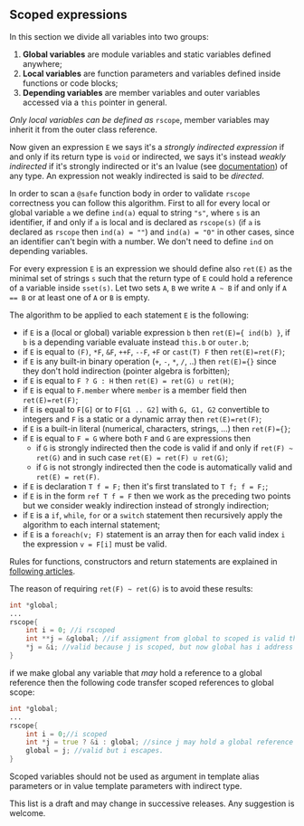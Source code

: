 ## Scoped expressions
In this section we divide all variables into two groups:
1. **Global variables** are module variables and static variables defined anywhere;
2. **Local variables** are function parameters and variables defined inside functions or code blocks;
3. **Depending variables** are member variables and outer variables accessed via a `this` pointer in general.

*Only local variables can be defined as* `rscope`, member variables may inherit it from the outer class reference.

Now given an expression `E` we says it's a *strongly indirected expression* if and only if its return type is `void` or indirected, we says it's instead *weakly indirected* if it's strongly indirected or it's an lvalue (see [documentation](https://dlang.org/spec/expression.html#.define-lvalue)) of any type. An expression not weakly indirected is said to be *directed*.

In order to scan a `@safe` function body in order to validate `rscope` correctness you can follow this algorithm. First to all for every local or global variable `a` we define `ind(a)` equal to string `"s"`, where `s` is an identifier, if and only if `a` is local and is declared as `rscope(s)` (if `a` is declared as `rscope` then `ind(a) = ""`) and `ind(a) = "0"` in other cases, since an identifier can't begin with a number. We don't need to define `ind` on depending variables.

For every expression `E` is an expression we should define also `ret(E)` as the minimal set of strings `s` such that the return type of `E` could hold a reference of a variable inside `sset(s)`. Let two sets `A`, `B` we write `A ~ B` if and only if `A == B` or at least one of `A` or `B` is empty.

The algorithm to be applied to each statement `E` is the following:
- if `E` is a (local or global) variable expression `b` then `ret(E)={ ind(b) }`, if `b` is a depending variable evaluate instead `this.b` or `outer.b`;
- if `E` is equal to `(F)`, `*F`, `&F`, `++F`, `--F`, `+F` or `cast(T) F` then `ret(E)=ret(F)`;
- if `E` is any built-in binary operation (`+`, `-`, `*`, `/`, ..) then `ret(E)={}` since they don't hold indirection (pointer algebra is forbitten);
- if `E` is equal to `F ? G : H` then `ret(E) = ret(G) ∪ ret(H)`;
- if `E` is equal to `F.member` where `member` is a member field then `ret(E)=ret(F)`;
- if `E` is equal to `F[G]` or to `F[G1 .. G2]` with `G, G1, G2` convertible to integers and `F` is a static or a dynamic array then `ret(E)=ret(F)`;
- if `E` is a built-in literal (numerical, characters, strings, ...) then `ret(F)={}`;
- if `E` is equal to `F = G` where both `F` and `G` are expressions then
    - if `G` is strongly indirected then the code is valid if and only if `ret(F) ~ ret(G)` and in such case `ret(E) = ret(F) ∪ ret(G)`;
    - if `G` is not strongly indirected then the code is automatically valid and `ret(E) = ret(F)`.
- if `E` is declaration `T f = F;` then it's first translated to `T f; f = F;`;
- if `E` is in the form `ref T f = F` then we work as the preceding two points but we consider weakly indirection instead of strongly indirection;
- if `E` is a `if`, `while`, `for` or a `switch` statement then recursively apply the algorithm to each internal statement;
- if `E` is a `foreach(v; F)` statement is an array then for each valid index `i` the expression `v = F[i]` must be valid.

Rules for functions, constructors and return statements are explained in [following articles](scope_fun.md).

The reason of requiring `ret(F) ~ ret(G)` is to avoid these results:
````d
int *global;
...
rscope{
    int i = 0; //i rscoped
    int **j = &global; //if assigment from global to scoped is valid then this is also valid
    *j = &i; //valid because j is scoped, but now global has i address
}
````
if we make global any variable that *may* hold a reference to a global reference then the following code transfer scoped references to global scope:
````d
int *global;
...
rscope{
    int i = 0;//i scoped
    int *j = true ? &i : global; //since j may hold a global reference we get ind(j) = "0"
    global = j; //valid but i escapes.
}
````

Scoped variables should not be used as argument in template alias parameters or in value template parameters with indirect type.

This list is a draft and may change in successive releases. Any suggestion is welcome.
